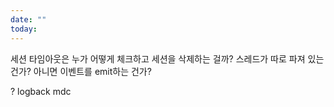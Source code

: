 ```yaml
---
date: ""
today:
---
```

세션 타임아웃은 누가 어떻게 체크하고 세션을 삭제하는 걸까? 스레드가 따로 파져 있는 건가? 아니면 이벤트를 emit하는 건가?

? logback mdc

